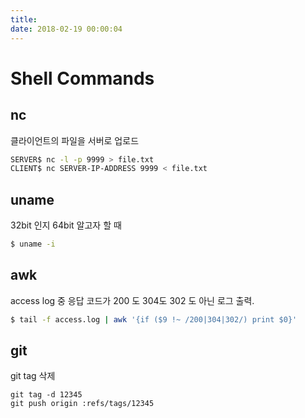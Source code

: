 ```yaml
---
title: 
date: 2018-02-19 00:00:04
---
```


# Shell Commands

## nc

클라이언트의 파일을 서버로 업로드

```sh
SERVER$ nc -l -p 9999 > file.txt
CLIENT$ nc SERVER-IP-ADDRESS 9999 < file.txt
```

## uname

32bit 인지 64bit 알고자 할 때

```sh
$ uname -i
```

## awk

access log 중 응답 코드가 200 도 304도 302 도 아닌 로그 출력.

```sh
$ tail -f access.log | awk '{if ($9 !~ /200|304|302/) print $0}'
```

## git

git tag 삭제

```
git tag -d 12345
git push origin :refs/tags/12345
```
